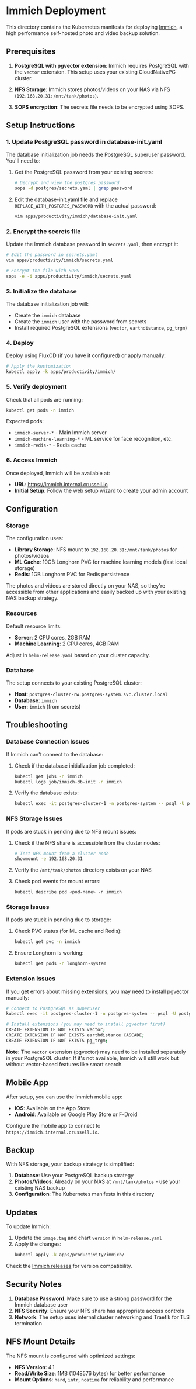 # Immich Deployment

This directory contains the Kubernetes manifests for deploying [Immich](https://immich.app/), a high performance self-hosted photo and video backup solution.

## Prerequisites

1. **PostgreSQL with pgvector extension**: Immich requires PostgreSQL with the `vector` extension. This setup uses your existing CloudNativePG cluster.

2. **NFS Storage**: Immich stores photos/videos on your NAS via NFS (`192.168.20.31:/mnt/tank/photos`).

3. **SOPS encryption**: The secrets file needs to be encrypted using SOPS.

## Setup Instructions

### 1. Update PostgreSQL password in database-init.yaml

The database initialization job needs the PostgreSQL superuser password. You'll need to:

1. Get the PostgreSQL password from your existing secrets:
   ```bash
   # Decrypt and view the postgres password
   sops -d postgres/secrets.yaml | grep password
   ```

2. Edit the database-init.yaml file and replace `REPLACE_WITH_POSTGRES_PASSWORD` with the actual password:
   ```bash
   vim apps/productivity/immich/database-init.yaml
   ```

### 2. Encrypt the secrets file

Update the Immich database password in `secrets.yaml`, then encrypt it:

```bash
# Edit the password in secrets.yaml
vim apps/productivity/immich/secrets.yaml

# Encrypt the file with SOPS
sops -e -i apps/productivity/immich/secrets.yaml
```

### 3. Initialize the database

The database initialization job will:
- Create the `immich` database
- Create the `immich` user with the password from secrets
- Install required PostgreSQL extensions (`vector`, `earthdistance`, `pg_trgm`)

### 4. Deploy

Deploy using FluxCD (if you have it configured) or apply manually:

```bash
# Apply the kustomization
kubectl apply -k apps/productivity/immich/
```

### 5. Verify deployment

Check that all pods are running:

```bash
kubectl get pods -n immich
```

Expected pods:
- `immich-server-*` - Main Immich server
- `immich-machine-learning-*` - ML service for face recognition, etc.
- `immich-redis-*` - Redis cache

### 6. Access Immich

Once deployed, Immich will be available at:
- **URL**: https://immich.internal.crussell.io
- **Initial Setup**: Follow the web setup wizard to create your admin account

## Configuration

### Storage

The configuration uses:
- **Library Storage**: NFS mount to `192.168.20.31:/mnt/tank/photos` for photos/videos
- **ML Cache**: 10GB Longhorn PVC for machine learning models (fast local storage)
- **Redis**: 1GB Longhorn PVC for Redis persistence

The photos and videos are stored directly on your NAS, so they're accessible from other applications and easily backed up with your existing NAS backup strategy.

### Resources

Default resource limits:
- **Server**: 2 CPU cores, 2GB RAM
- **Machine Learning**: 2 CPU cores, 4GB RAM

Adjust in `helm-release.yaml` based on your cluster capacity.

### Database

The setup connects to your existing PostgreSQL cluster:
- **Host**: `postgres-cluster-rw.postgres-system.svc.cluster.local`
- **Database**: `immich`
- **User**: `immich` (from secrets)

## Troubleshooting

### Database Connection Issues

If Immich can't connect to the database:

1. Check if the database initialization job completed:
   ```bash
   kubectl get jobs -n immich
   kubectl logs job/immich-db-init -n immich
   ```

2. Verify the database exists:
   ```bash
   kubectl exec -it postgres-cluster-1 -n postgres-system -- psql -U postgres -l
   ```

### NFS Storage Issues

If pods are stuck in pending due to NFS mount issues:

1. Check if the NFS share is accessible from the cluster nodes:
   ```bash
   # Test NFS mount from a cluster node
   showmount -e 192.168.20.31
   ```

2. Verify the `/mnt/tank/photos` directory exists on your NAS

3. Check pod events for mount errors:
   ```bash
   kubectl describe pod <pod-name> -n immich
   ```

### Storage Issues

If pods are stuck in pending due to storage:

1. Check PVC status (for ML cache and Redis):
   ```bash
   kubectl get pvc -n immich
   ```

2. Ensure Longhorn is working:
   ```bash
   kubectl get pods -n longhorn-system
   ```

### Extension Issues

If you get errors about missing extensions, you may need to install pgvector manually:

```bash
# Connect to PostgreSQL as superuser
kubectl exec -it postgres-cluster-1 -n postgres-system -- psql -U postgres -d immich

# Install extensions (you may need to install pgvector first)
CREATE EXTENSION IF NOT EXISTS vector;
CREATE EXTENSION IF NOT EXISTS earthdistance CASCADE;
CREATE EXTENSION IF NOT EXISTS pg_trgm;
```

**Note**: The `vector` extension (pgvector) may need to be installed separately in your PostgreSQL cluster. If it's not available, Immich will still work but without vector-based features like smart search.

## Mobile App

After setup, you can use the Immich mobile app:
- **iOS**: Available on the App Store
- **Android**: Available on Google Play Store or F-Droid

Configure the mobile app to connect to `https://immich.internal.crussell.io`.

## Backup

With NFS storage, your backup strategy is simplified:
1. **Database**: Use your PostgreSQL backup strategy
2. **Photos/Videos**: Already on your NAS at `/mnt/tank/photos` - use your existing NAS backup
3. **Configuration**: The Kubernetes manifests in this directory

## Updates

To update Immich:

1. Update the `image.tag` and chart `version` in `helm-release.yaml`
2. Apply the changes:
   ```bash
   kubectl apply -k apps/productivity/immich/
   ```

Check the [Immich releases](https://github.com/immich-app/immich/releases) for version compatibility.

## Security Notes

1. **Database Password**: Make sure to use a strong password for the Immich database user
2. **NFS Security**: Ensure your NFS share has appropriate access controls
3. **Network**: The setup uses internal cluster networking and Traefik for TLS termination

## NFS Mount Details

The NFS mount is configured with optimized settings:
- **NFS Version**: 4.1
- **Read/Write Size**: 1MB (1048576 bytes) for better performance
- **Mount Options**: `hard`, `intr`, `noatime` for reliability and performance 